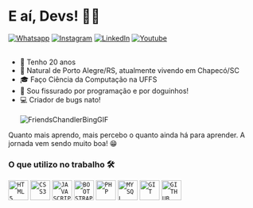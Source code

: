 # E aí, Devs! 👨‍💻 
[![Whatsapp](https://img.shields.io/badge/WhatsApp-25D366?style=for-the-badge&logo=whatsapp&logoColor=white)](https://wa.me/49988025062) [![Instagram](https://img.shields.io/badge/Instagram-E4405F?style=for-the-badge&logo=instagram&logoColor=white)](https://instagram.com/costa.gabriel_) [![LinkedIn](https://img.shields.io/badge/LinkedIn-0077B5?style=for-the-badge&logo=linkedin&logoColor=white)](https://linkedin.com/in/gabriel-santos-costa-5b25ab247) [![Youtube](https://img.shields.io/badge/Youtube-D14836?style=for-the-badge&logo=youtube&logoColor=white)](https://www.youtube.com/@gabrielcostaaa)
<br><br>
- 🎂 Tenho 20 anos
- 📍 Natural de Porto Alegre/RS, atualmente vivendo em Chapecó/SC
- 🎓 Faço Ciência da Computação na UFFS
- 🐶 Sou fissurado por programação e por doguinhos!
- 💻 Criador de bugs nato!
<br><br>
  ![FriendsChandlerBingGIF](https://github.com/gabrielcostaaa/gabrielcostaaa/assets/129251793/d62470e8-eab0-4829-b49c-34c10be413c7)

Quanto mais aprendo, mais percebo o quanto ainda há para aprender. A jornada vem sendo muito boa! 😁

### O que utilizo no trabalho 🛠️
<code><img width="40px" src="https://cdn.jsdelivr.net/gh/devicons/devicon/icons/html5/html5-original-wordmark.svg" title = "HTML5"/></code>
<code><img width="40px" src="https://cdn.jsdelivr.net/gh/devicons/devicon/icons/css3/css3-original-wordmark.svg" title = "CSS3"/></code>
<code><img width="40px" src="https://cdn.jsdelivr.net/gh/devicons/devicon/icons/javascript/javascript-original.svg" title = "JAVASCRIPT"/></code>
<code><img width="40px" src="https://cdn.jsdelivr.net/gh/devicons/devicon@latest/icons/bootstrap/bootstrap-original.svg" title = "BOOTSTRAP"/></code>
<code><img width="40px" src="https://cdn.jsdelivr.net/gh/devicons/devicon@latest/icons/php/php-original.svg" title = "PHP"/></code>
<code><img width="40px" src="https://cdn.jsdelivr.net/gh/devicons/devicon/icons/mysql/mysql-original.svg" title = "MYSQL"/></code>
<code><img width="40px" src="https://cdn.jsdelivr.net/gh/devicons/devicon/icons/git/git-original.svg" title = "GIT"/></code>
<code><img width="40px" src="https://cdn.jsdelivr.net/gh/devicons/devicon/icons/github/github-original.svg" title = "GITHUB"/></code>
